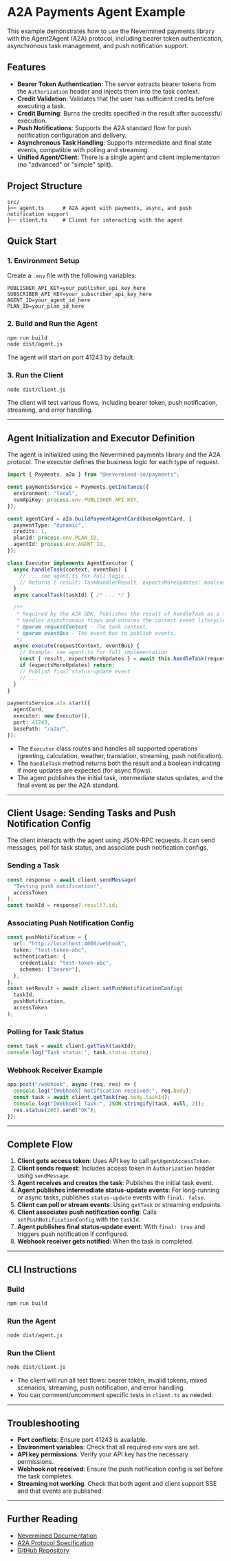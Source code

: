 # A2A Payments Agent Example

This example demonstrates how to use the Nevermined payments library with the Agent2Agent (A2A) protocol, including bearer token authentication, asynchronous task management, and push notification support.

## Features

- **Bearer Token Authentication**: The server extracts bearer tokens from the `Authorization` header and injects them into the task context.
- **Credit Validation**: Validates that the user has sufficient credits before executing a task.
- **Credit Burning**: Burns the credits specified in the result after successful execution.
- **Push Notifications**: Supports the A2A standard flow for push notification configuration and delivery.
- **Asynchronous Task Handling**: Supports intermediate and final state events, compatible with polling and streaming.
- **Unified Agent/Client**: There is a single agent and client implementation (no "advanced" or "simple" split).

## Project Structure

```
src/
├── agent.ts      # A2A agent with payments, async, and push notification support
├── client.ts     # Client for interacting with the agent
```

## Quick Start

### 1. Environment Setup

Create a `.env` file with the following variables:

```env
PUBLISHER_API_KEY=your_publisher_api_key_here
SUBSCRIBER_API_KEY=your_subscriber_api_key_here
AGENT_ID=your_agent_id_here
PLAN_ID=your_plan_id_here
```

### 2. Build and Run the Agent

```bash
npm run build
node dist/agent.js
```

The agent will start on port 41243 by default.

### 3. Run the Client

```bash
node dist/client.js
```

The client will test various flows, including bearer token, push notification, streaming, and error handling.

---

## Agent Initialization and Executor Definition

The agent is initialized using the Nevermined payments library and the A2A protocol. The executor defines the business logic for each type of request.

```typescript
import { Payments, a2a } from "@nevermined-io/payments";

const paymentsService = Payments.getInstance({
  environment: "local",
  nvmApiKey: process.env.PUBLISHER_API_KEY,
});

const agentCard = a2a.buildPaymentAgentCard(baseAgentCard, {
  paymentType: "dynamic",
  credits: 1,
  planId: process.env.PLAN_ID,
  agentId: process.env.AGENT_ID,
});

class Executor implements AgentExecutor {
  async handleTask(context, eventBus) {
    // ... see agent.ts for full logic ...
    // Returns { result: TaskHandlerResult, expectsMoreUpdates: boolean }
  }
  async cancelTask(taskId) { /* ... */ }

  /**
   * Required by the A2A SDK. Publishes the result of handleTask as a final status-update event.
   * Handles asynchronous flows and ensures the correct event lifecycle.
   * @param requestContext - The task context.
   * @param eventBus - The event bus to publish events.
   */
  async execute(requestContext, eventBus) {
    // Example: see agent.ts for full implementation
    const { result, expectsMoreUpdates } = await this.handleTask(requestContext, eventBus);
    if (expectsMoreUpdates) return;
    // Publish final status-update event
    // ...
  }
}

paymentsService.a2a.start({
  agentCard,
  executor: new Executor(),
  port: 41243,
  basePath: "/a2a/",
});
```

- The `Executor` class routes and handles all supported operations (greeting, calculation, weather, translation, streaming, push notification).
- The `handleTask` method returns both the result and a boolean indicating if more updates are expected (for async flows).
- The agent publishes the initial task, intermediate status updates, and the final event as per the A2A standard.

---

## Client Usage: Sending Tasks and Push Notification Config

The client interacts with the agent using JSON-RPC requests. It can send messages, poll for task status, and associate push notification configs.

### Sending a Task

```typescript
const response = await client.sendMessage(
  "Testing push notification!",
  accessToken
);
const taskId = response?.result?.id;
```

### Associating Push Notification Config

```typescript
const pushNotification = {
  url: "http://localhost:4000/webhook",
  token: "test-token-abc",
  authentication: {
    credentials: "test-token-abc",
    schemes: ["bearer"],
  },
};
const setResult = await client.setPushNotificationConfig(
  taskId,
  pushNotification,
  accessToken
);
```

### Polling for Task Status

```typescript
const task = await client.getTask(taskId);
console.log("Task status:", task.status.state);
```

### Webhook Receiver Example

```typescript
app.post("/webhook", async (req, res) => {
  console.log("[Webhook] Notification received:", req.body);
  const task = await client.getTask(req.body.taskId);
  console.log("[Webhook] Task:", JSON.stringify(task, null, 2));
  res.status(200).send("OK");
});
```

---

## Complete Flow

1. **Client gets access token**: Uses API key to call `getAgentAccessToken`.
2. **Client sends request**: Includes access token in `Authorization` header using `sendMessage`.
3. **Agent receives and creates the task**: Publishes the initial task event.
4. **Agent publishes intermediate status-update events**: For long-running or async tasks, publishes `status-update` events with `final: false`.
5. **Client can poll or stream events**: Using `getTask` or streaming endpoints.
6. **Client associates push notification config**: Calls `setPushNotificationConfig` with the `taskId`.
7. **Agent publishes final status-update event**: With `final: true` and triggers push notification if configured.
8. **Webhook receiver gets notified**: When the task is completed.

---

## CLI Instructions

### Build

```bash
npm run build
```

### Run the Agent

```bash
node dist/agent.js
```

### Run the Client

```bash
node dist/client.js
```

- The client will run all test flows: bearer token, invalid tokens, mixed scenarios, streaming, push notification, and error handling.
- You can comment/uncomment specific tests in `client.ts` as needed.

---

## Troubleshooting

- **Port conflicts**: Ensure port 41243 is available.
- **Environment variables**: Check that all required env vars are set.
- **API key permissions**: Verify your API key has the necessary permissions.
- **Webhook not received**: Ensure the push notification config is set before the task completes.
- **Streaming not working**: Check that both agent and client support SSE and that events are published.

---

## Further Reading
- [Nevermined Documentation](https://docs.nevermined.app)
- [A2A Protocol Specification](https://a2aproject.github.io/A2A/latest)
- [GitHub Repository](https://github.com/nevermined-io/payments) 